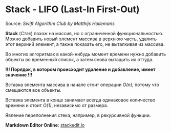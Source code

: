 # Stack - LIFO (Last-In First-Out)
Source: *Swift Algorithm Club by Matthijs Hollemans*

**Stack** (*Стэк*) похож на массив, но с ограниченной функциональностью.
Можно добавить новый элемент массива в верхнюю часть, удалить этот верхний элемент, а также показать его, не выталкивая из массива.

Во многих алгоритмах в какой-нибудь момент времени нужно добавить объекты во временный список, а затем снова вытащить их оттуда. 

**!!! Порядок, в котором происходит удаление и добавление, имеет значение !!!**

Вставка элемента массива в начале стоит операции *O(n)*, потому что смещаются все объекты.

Вставка элемента в конце занимает всегда одинаковое количество времени и стоит *O(1)*, независимо от размера.

Явление переполнения стека, например, в рекурсивной функции.

**Markdown Editor Online**: [stackedit.io](https://stackedit.io/app#)
